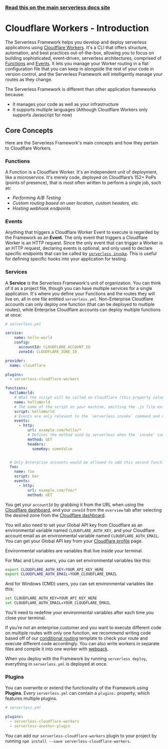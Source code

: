 <!--
title: Serverless Framework - Cloudflare Workers Guide - Introduction
menuText: Intro
menuOrder: 1
description: An introduction to using Cloudflare Workers with the Serverless Framework.
layout: Doc
-->

<!-- DOCS-SITE-LINK:START automatically generated  -->
### [Read this on the main serverless docs site](https://www.serverless.com/framework/docs/providers/cloudflare/guide/intro)
<!-- DOCS-SITE-LINK:END -->


# Cloudflare Workers - Introduction

The Serverless Framework helps you develop and deploy serverless applications using [Cloudflare Workers](https://www.cloudflare.com/products/cloudflare-workers/). It's a CLI that offers structure, automation, and best practices out-of-the-box, allowing you to focus on building sophisticated, event-driven, serverless architectures, comprised of [Functions](#functions) and [Events](#events). It lets you manage your Worker routing in a flat configuration file that you can keep in alongside the rest of your code in version control, and the Serverless Framework will intelligently manage your routes as they change.
 
The Serverless Framework is different than other application frameworks because:
* It manages your code as well as your infrastructure
* It supports multiple languages (Although Cloudflare Workers only supports Javascript for now)

## Core Concepts
Here are the Serverless Framework's main concepts and how they pertain to Cloudflare Workers.
 
### Functions
A Function is a Cloudflare Worker. It's an independent unit of deployment, like a microservice. It's merely code, deployed on Cloudflare’s 152+ PoPs (points of presence), that is most often written to perform a single job, such as:
* *Performing A/B Testing*
* *Custom routing based on user location, custom headers, etc.*
* *Hosting webhook endpoints*
 
### Events
Anything that triggers a Cloudflare Worker Event to execute is regarded by the Framework as an **Event**. The only event that triggers a Cloudflare Worker is an HTTP request. Since the only event that can trigger a Worker is an HTTP request, declaring events is optional, and only used to declare specific endpoints that can be called by [`serverless invoke`](../cli-reference/invoke.md). This is useful for defining specific hooks into your application for testing.
 
### Services
A **Service** is the Serverless Framework's unit of organization. You can think of it as a project file, though you can have multiple services for a single application. It's where you define your Functions and the routes they will live on, all in one file entitled `serverless.yml`. Non-Enterprise Cloudflare accounts can only deploy one function (that can be deployed to multiple routes), while Enterprise Cloudflare accounts can deploy multiple functions at once: 

```yml
# serverless.yml

service:
    name: hello-world
    config:
      accountId: CLOUDFLARE_ACCOUNT_ID 
      zoneId: CLOUDFLARE_ZONE_ID 

provider:
  name: cloudflare

plugins:
  - serverless-cloudflare-workers

functions:
  helloWorld:
    # What the script will be called on Cloudflare (this property value must match the function name one line above)
    name: helloWorld
    # The name of the script on your machine, omitting the .js file extension
    script: helloWorld
    # Events are only relevant to the `serverless invoke` command and don’t affect deployment in any way
    events:
      - http:
          url: example.com/hello/*
          # Defines the method used by serverless when the `invoke` command is used. Cloudflare Workers only support GET requests for now
          method: GET
          headers:
            someKey: someValue


  # Only Enterprise accounts would be allowed to add this second function and its corresponding route above
  foo:
    name: foo
    script: bar
    events:
      - http:
          url: example.com/foo/*
          method: GET
```

You get your `accountId` by grabbing it from the URL when using the [Cloudflare dashboard](https://dash.cloudflare.com), and your `zoneId` from the `overview` tab after selecting the desired zone from the [Cloudflare dashboard](https://dash.cloudflare.com).

You will also need to set your Global API key from Cloudflare as an environmental variable named `CLOUDFLARE_AUTH_KEY`, and your Cloudflare account email as an environmental variable named `CLOUDFLARE_AUTH_EMAIL`. You can get your Global API key from your [Cloudflare profile](https://dash.cloudflare.com/profile) page.

Environmental variables are variables that live inside your terminal.

For Mac and Linux users, you can set environmental variables like this:

```bash
export CLOUDFLARE_AUTH_KEY=YOUR_API_KEY_HERE
export CLOUDFLARE_AUTH_EMAIL=YOUR_CLOUDFLARE_EMAIL
```

And for Windows (CMD) users, you can set environmental variables like this:

```bash
set CLOUDFLARE_AUTH_KEY=YOUR_API_KEY_HERE
set CLOUDFLARE_AUTH_EMAIL=YOUR_CLOUDFLARE_EMAIL
```

You’ll need to redefine your environmental variables after each time you close your terminal.

If you’re not an enterprise customer and you want to execute different code on multiple routes with only one function, we recommend writing code based off of our [conditional routing](https://developers.cloudflare.com/workers/recipes/conditional-routing/) template to check your route and execute different code accordingly. You can also write workers in separate files and compile it into one worker with [webpack](https://developers.cloudflare.com/workers/writing-workers/using-npm-modules/).

When you deploy with the Framework by running `serverless deploy`, everything in `serverless.yml` is deployed at once.

### Plugins

You can overwrite or extend the functionality of the Framework using **Plugins**.
Every `serverless.yml` can contain a `plugins:` property, which features multiple
plugins.

```yml
# serverless.yml

plugins:
  - serverless-cloudflare-workers
  - serverless-another-plugin
```

You can add our `serverless-cloudflare-workers` plugin to your project by running `npm install --save serverless-cloudflare-workers`.
